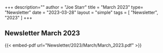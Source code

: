 +++
description=""
author = "Joe Starr"
title = "March 2023"
type= "Newsletter"
date = "2023-03-28"
layout = "simple"
tags = [
"Newsletter",
"2023"
]
+++

## Newsletter March 2023

{{< embed-pdf url="Newsletter/2023/March/March_2023.pdf" >}}

